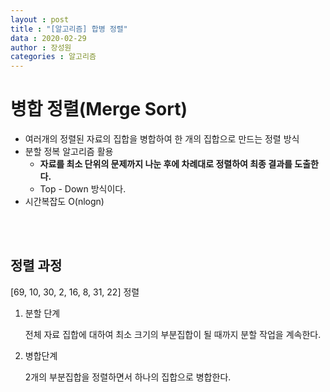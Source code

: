 ```yaml
---
layout : post
title : "[알고리즘] 합병 정렬"
data : 2020-02-29
author : 장성원
categories : 알고리즘
---
```


# 병합 정렬(Merge Sort)

- 여러개의 정렬된 자료의 집합을 병합하여 한 개의 집합으로 만드는 정렬 방식
- 분할 정복 알고리즘 활용
  - **자료를 최소 단위의 문제까지 나눈 후에 차례대로 정렬하여 최종 결과를 도출한다.**
  - Top - Down 방식이다.
- 시간복잡도 O(nlogn)

<br>

<br>

## 정렬 과정

[69, 10, 30, 2, 16, 8, 31, 22] 정렬

1. 분할 단계

   전체 자료 집합에 대하여 최소 크기의 부분집합이 될 때까지 분할 작업을 계속한다.

   

2. 병합단계

   2개의 부분집합을 정렬하면서 하나의 집합으로 병합한다.

   